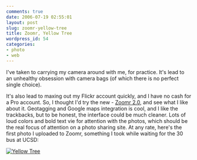 ```yaml
---
comments: true
date: 2006-07-19 02:55:01
layout: post
slug: zoomr-yellow-tree
title: Zoomr, Yellow Tree
wordpress_id: 54
categories:
- photo
- web
---
```


I've taken to carrying my camera around with me, for practice. It's lead to an unhealthy obsession with camera bags (of which there is no perfect single choice).






It's also lead to maxing out my Flickr account quickly, and I have no cash for a Pro account. So, I thought I'd try the new  - [Zoomr 2.0](http://zoomr.com), and see what I like about it. Geotagging and Google maps integration is cool, and I like the trackbacks, but to be honest, the interface could be much cleaner. Lots of loud colors and bold text vie for attention with the photos, which should be the real focus of attention on a photo sharing site. At any rate, here's the first photo I uploaded to Zoomr, something I took while waiting for the 30 bus at UCSD:







[
![Yellow Tree](http://static.zooomr.com/images/e2885e4db38ea6f0230d613572aba8c230cb9883.jpg)
](http://beta.zooomr.com/photos/13417@Z01/80165/)

